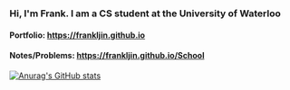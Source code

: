 ###  Hi, I'm Frank. I am a CS student at the University of Waterloo
#### Portfolio: https://frankljin.github.io
#### Notes/Problems: https://frankljin.github.io/School
[![Anurag's GitHub stats](https://github-readme-stats.vercel.app/api?username=frankljin)](https://github.com/anuraghazra/github-readme-stats)
<!--
**frankljin/frankljin** is a ✨ _special_ ✨ repository because its `README.md` (this file) appears on your GitHub profile.

Here are some ideas to get you started:

- 🔭 I’m currently working on ...
- 🌱 I’m currently learning ...
- 👯 I’m looking to collaborate on ...
- 🤔 I’m looking for help with ...
- 💬 Ask me about ...
- 📫 How to reach me: ...
- 😄 Pronouns: ...
- ⚡ Fun fact: ...
-->
